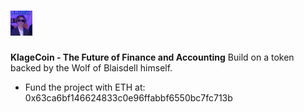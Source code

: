 # <img src="logo.png" alt="OpenZeppelin" height="40px">


**KlageCoin - The Future of Finance and Accounting** Build on a token backed by the Wolf of Blaisdell himself.

 * Fund the project with ETH at: 0x63ca6bf146624833c0e96ffabbf6550bc7fc713b
